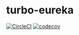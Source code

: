 # turbo-eureka

[![CircleCI](https://circleci.com/gh/drazisil/turbo-eureka.svg?style=shield)](https://circleci.com/gh/drazisil/turbo-eureka) [![codecov](https://codecov.io/gh/drazisil/turbo-eureka/branch/master/graph/badge.svg)](https://codecov.io/gh/drazisil/turbo-eureka)
